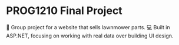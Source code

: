 # PROG1210 Final Project
🚜 Group project for a website that sells lawnmower parts.
💻 Built in ASP.NET, focusing on working with real data over building UI design.
